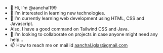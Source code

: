 - 👋 Hi, I’m @aanchal199
- 👀 I’m interested in learning new technologies.
- 🌱 I’m currently learning web development using HTML, CSS and Javascript.
- Also, I have a good command on Tailwind CSS and Java.
- 💞️ I’m looking to collaborate on projects in case anyone might need any help...
- 📫 How to reach me on mail id aanchal.iglas@gmail.com

<!---
aanchal199/aanchal199 is a ✨ special ✨ repository because its `README.md` (this file) appears on your GitHub profile.
You can click the Preview link to take a look at your changes.
--->

